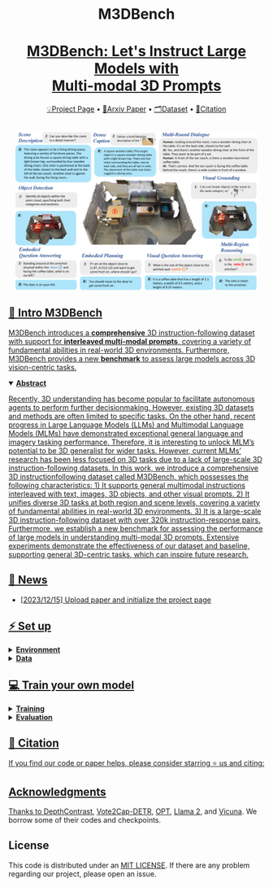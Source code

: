 <div align= "center">
    <h1> M3DBench </h1>

</div>

<div align="center">
  <h1><a href="https://m3dbench.github.io/">M3DBench: Let's Instruct Large Models with <br> Multi-modal 3D Prompts</a></h1>
  <p align="center">
    <a href="https://m3dbench.github.io/">💡Project Page</a> •
    <a href="https://github.com/OpenM3D/M3DBench">📃Arxiv Paper</a> •
    <a href="https://github.com/OpenM3D/M3DBench">🗂Dataset</a> •
    <a href="#-citation">📖Citation
  </p>
  <br>
  <img width="95%" src=./assets/teaser.png>
</div>


## 🏃 Intro M3DBench

M3DBench introduces a **comprehensive** 3D instruction-following dataset with support for **interleaved multi-modal prompts**, covering a variety of fundamental abilities in real-world 3D environments. Furthermore, M3DBench provides a new **benchmark** to assess large models across 3D vision-centric tasks.

<details open="open">
    <summary><b>Abstract</b></summary>

Recently, 3D understanding has become popular to facilitate autonomous agents to perform further decisionmaking. However, existing 3D datasets and methods are often limited to specific tasks. On the other hand, recent progress in Large Language Models (LLMs) and Multimodal Language Models (MLMs) have demonstrated exceptional general language and imagery tasking performance. Therefore, it is interesting to unlock MLM’s potential to be 3D generalist for wider tasks. However, current MLMs’ research has been less focused on 3D tasks due to a lack of large-scale 3D instruction-following datasets. In this work, we introduce a comprehensive 3D instructionfollowing dataset called M3DBench, which possesses the following characteristics: 1) It supports general multimodal instructions interleaved with text, images, 3D objects, and other visual prompts. 2) It unifies diverse 3D tasks at both region and scene levels, covering a variety of fundamental abilities in real-world 3D environments. 3) It is a large-scale 3D instruction-following dataset with over 320k instruction-response pairs. Furthermore, we establish a new benchmark for assessing the performance of large models in understanding multi-modal 3D prompts. Extensive experiments demonstrate the effectiveness of our dataset and baseline, supporting general 3D-centric tasks, which can inspire future research.

</details>

<!-- <img width="1194" alt="pipeline" src="assets/pipeline.png">
</details> -->

## 🚩 News

- [2023/12/15] Upload paper and initialize the project page

## ⚡ Set up

<details>
  <summary><b>Environment</b></summary>
</details>

<details>
  <summary><b>Data</b></summary>
</details>



## 💻 Train your own model

<details>
  <summary><b>Training</b></summary>
</details>

<details>
  <summary><b>Evaluation</b></summary>
</details>


## 📖 Citation

If you find our code or paper helps, please consider starring ⭐ us and citing:



## Acknowledgments

Thanks to [DepthContrast](https://github.com/facebookresearch/DepthContrast), [Vote2Cap-DETR](https://github.com/ch3cook-fdu/Vote2Cap-DETR), [OPT](https://huggingface.co/facebook/opt-6.7b), [Llama 2](https://huggingface.co/meta-llama), and [Vicuna](https://huggingface.co/lmsys/vicuna-7b-v1.5). We borrow some of their codes and checkpoints.



## License

This code is distributed under an [MIT LICENSE](LICENSE). If there are any problem regarding our project, please open an issue.
